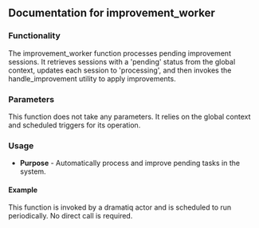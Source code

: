 ## Documentation for improvement_worker

### Functionality

The improvement_worker function processes pending improvement sessions. It retrieves sessions with a 'pending' status from the global context, updates each session to 'processing', and then invokes the handle_improvement utility to apply improvements.

### Parameters

This function does not take any parameters. It relies on the global context and scheduled triggers for its operation.

### Usage

- **Purpose** - Automatically process and improve pending tasks in the system.

#### Example

This function is invoked by a dramatiq actor and is scheduled to run periodically. No direct call is required.
